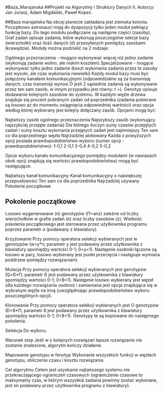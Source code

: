 #Baza_Marsjanska
##Projekt na Algorytmy i Struktury Danych II. Autorzy: Jan Jurasz, Adam Migdalski, Paweł Kopeć.

##Baza marsjańska
Na obcej planecie zakładana jest ziemska kolonia. Początkowo astronauci mają do dyspozycji tylko jeden moduł pełniący funkcję bazy. Do tego modułu podłączane są następne części (zasoby). Graf zadań opisuje zadania, które wykonują poszczególne sekcje bazy (wierzchołki) oraz ilość danych (d) przesyłanych pomiędzy zasobami (krawędzie). Moduły można podzielić na 2 rodzaje:

Ogólnego przeznaczenia - mogące wykonywać więcej niż jedno zadanie (wykonują zadanie wolno, ale niskim kosztem)
Specjalizowane - mogące wykonywać tylko jedno zadanie (koszt wykonania zadania przez te zasoby jest wysoki, ale czas wykonania niewielki)
Każdy moduł bazy musi być połączony kanałami komunikacyjnymi (odpowiedzialne są za transmisję danych; czas transmisji wynosi O jeśli 2 sąsiednie zadania są wykonywane przez ten sam zasób, w innym przypadku jest równy: t =). Genotyp opisuje dodawanie kolejnych zasobów do systemu. W każdym węźle drzewa znajduje się procent pobranych zadań od poprzednika (zadania pobierane są losowo aż do momentu osiągnięcia odpowiedniej wartości) oraz opcja według której wybierany jest kolejny dołączany zasób. Opcjami mogą być:

Najtańszy zasób ogólnego przeznaczenia
Najszybszy zasób (wykonujący najszybciej przejęte zadania)
Dla którego iloczyn sumy czasów przejętych zadań i sumy kosztu wykonania przejętych zadań jest najmniejszy
Ten sam co dla poprzedniego węzła
Najrzadziej alokowany
Każda z powyższych opcji posiada prawdopodobieństwo wyboru (numer opcji - prawdopodobieństwo):
1-0,1
2-0,1
3-0,4
4-0,2
5-0,2

Opcje wyboru kanału komunikacyjnego pomiędzy modułami (w nawiasach obok opcji znajdują się wartości prawdopodobieństwa) mogą być następujące:

Najtańszy kanał komunikacyjny
Kanał komunikacyjny o największej przepustowości
Ten sam co dla poprzednika
Najrzadziej używany
Pokolenie początkowe

##	Pokolenie początkowe
Losowo wygenerowane (n) genotypów (П=anz) zależne od liczby wierzchołków w grafie zadań (n) oraz liczby zasobów (z). Wielkość pokolenia początkowego jest sterowana przez użytkownika programu poprzez parametr a (podawany z klawiatury).

Krzyżowanie
Przy pomocy operatora selekcji wybieranych jest w genotypów (w=y*n; parametr y jest podawany przez użytkownika z klawiatury spomiędzy wartości 0-1; 0<y<1). Następnie osobniki łączone są losowo w pary, losowo wybierany jest punkt przecięcia i następuje wymiana poddrzew pomiędzy rozwiązaniami.

Mutacja
Przy pomocy operatora selekcji wybieranych jest genotypów (Q=ẞ*П; parametr ẞ jest podawany przez użytkownika z klawiatury spomiędzy wartości 0-1; 0<B<1). Następnie losowo wybierany jest węzeł (dla każdego rozwiązania osobno) i zamieniana jest opcja znajdująca się w wybranym węźle na inną (uwzględniając prawdopodobieństwo wyboru poszczególnych opcji).

Klonowanie
Przy pomocy operatora selekcji wybieranych jest O genotypów (D=8*П; parametr 8 jest podawany przez użytkownika z klawiatury spomiędzy wartości 0-1; 0<8<1). Genotypy te są kopiowane do następnego pokolenia.

Selekcja
Do wyboru.

Warunek stop
Jeśli w ε kolejnych rozwiązań lepsze rozwiązanie nie zostanie znalezione, algorytm kończy działanie.

Mapowanie genotypu w fenotyp
Wykonanie wszystkich funkcji w węzłach genotypu, obliczenie czasu i kosztu rozwiązania.

Cel algorytmu
Celem jest uzyskanie najtańszego systemu nie przekraczającego ograniczeń czasowych (ograniczenie czasowe to maksymalny czas, w którym wszystkie zadania powinny zostać wykonane, jest on podawany przez użytkownika programu z klawiatury).